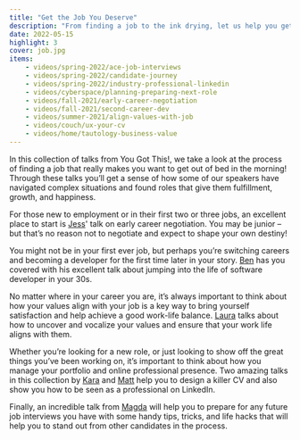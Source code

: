 ```yaml
---
title: "Get the Job You Deserve"
description: "From finding a job to the ink drying, let us help you get a better job!"
date: 2022-05-15
highlight: 3
cover: job.jpg
items:
    - videos/spring-2022/ace-job-interviews
    - videos/spring-2022/candidate-journey
    - videos/spring-2022/industry-professional-linkedin
    - videos/cyberspace/planning-preparing-next-role
    - videos/fall-2021/early-career-negotiation
    - videos/fall-2021/second-career-dev
    - videos/summer-2021/align-values-with-job
    - videos/couch/ux-your-cv
    - videos/home/tautology-business-value
---
```


In this collection of talks from You Got This!, we take a look at the process of finding a job that really makes you want to get out of bed in the morning! Through these talks you’ll get a sense of how some of our speakers have navigated complex situations and found roles that give them fulfillment, growth, and happiness.

For those new to employment or in their first two or three jobs, an excellent place to start is [Jess](/people/jess-rose)' talk on early career negotiation. You may be junior – but that’s no reason not to negotiate and expect to shape your own destiny!

<library-item path="videos/fall-2021/early-career-negotiation"></library-item>

You might not be in your first ever job, but perhaps you’re switching careers and becoming a developer for the first time later in your story. [Ben](/people/ben-greenberg) has you covered with his excellent talk about jumping into the life of software developer in your 30s.

<library-item path="videos/fall-2021/second-career-dev"></library-item>

No matter where in your career you are, it’s always important to think about how your values align with your job is a key way to bring yourself satisfaction and help achieve a good work-life balance. [Laura](/people/laura-morinigo) talks about how to uncover and vocalize your values and ensure that your work life aligns with them.

<library-item path="videos/summer-2021/align-values-with-job"></library-item>

Whether you’re looking for a new role, or just looking to show off the great things you’ve been working on, it’s important to think about how you manage your portfolio and online professional presence. Two amazing talks in this collection by [Kara](/people/kara-dennison) and [Matt](/people/matt-rose) help you to design a killer CV and also show you how to be seen as a professional on LinkedIn.

<library-item path="videos/couch/ux-your-cv" item-class="mb-8"></library-item>
<library-item path="videos/spring-2022/industry-professional-linkedin"></library-item>

Finally, an incredible talk from [Magda](/people/magda-miu) will help you to prepare for any future job interviews you have with some handy tips, tricks, and life hacks that will help you to stand out from other candidates in the process.

<library-item path="videos/spring-2022/ace-job-interviews"></library-item>
